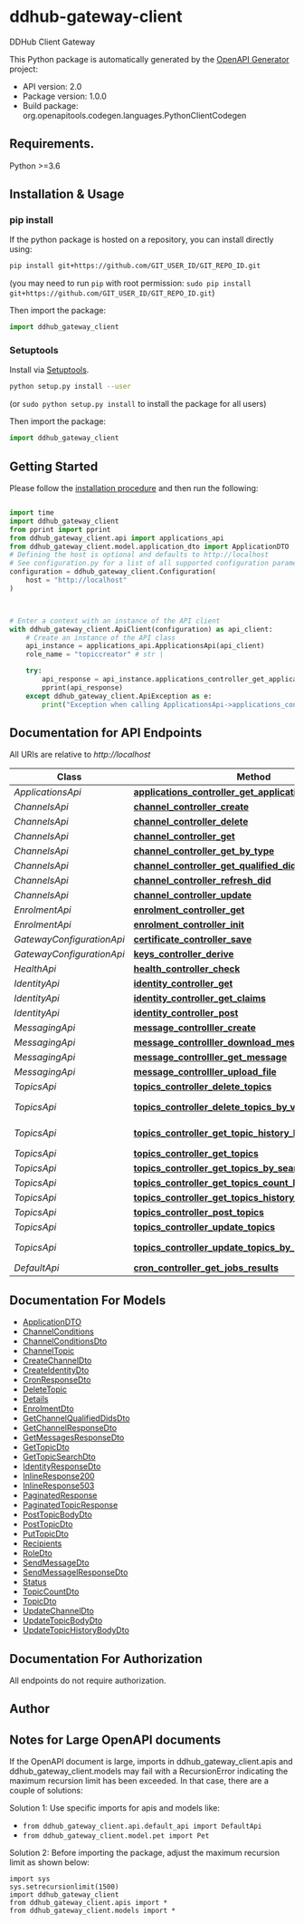 # ddhub-gateway-client
DDHub Client Gateway

This Python package is automatically generated by the [OpenAPI Generator](https://openapi-generator.tech) project:

- API version: 2.0
- Package version: 1.0.0
- Build package: org.openapitools.codegen.languages.PythonClientCodegen

## Requirements.

Python >=3.6

## Installation & Usage
### pip install

If the python package is hosted on a repository, you can install directly using:

```sh
pip install git+https://github.com/GIT_USER_ID/GIT_REPO_ID.git
```
(you may need to run `pip` with root permission: `sudo pip install git+https://github.com/GIT_USER_ID/GIT_REPO_ID.git`)

Then import the package:
```python
import ddhub_gateway_client
```

### Setuptools

Install via [Setuptools](http://pypi.python.org/pypi/setuptools).

```sh
python setup.py install --user
```
(or `sudo python setup.py install` to install the package for all users)

Then import the package:
```python
import ddhub_gateway_client
```

## Getting Started

Please follow the [installation procedure](#installation--usage) and then run the following:

```python

import time
import ddhub_gateway_client
from pprint import pprint
from ddhub_gateway_client.api import applications_api
from ddhub_gateway_client.model.application_dto import ApplicationDTO
# Defining the host is optional and defaults to http://localhost
# See configuration.py for a list of all supported configuration parameters.
configuration = ddhub_gateway_client.Configuration(
    host = "http://localhost"
)



# Enter a context with an instance of the API client
with ddhub_gateway_client.ApiClient(configuration) as api_client:
    # Create an instance of the API class
    api_instance = applications_api.ApplicationsApi(api_client)
    role_name = "topiccreator" # str | 

    try:
        api_response = api_instance.applications_controller_get_applications(role_name)
        pprint(api_response)
    except ddhub_gateway_client.ApiException as e:
        print("Exception when calling ApplicationsApi->applications_controller_get_applications: %s\n" % e)
```

## Documentation for API Endpoints

All URIs are relative to *http://localhost*

Class | Method | HTTP request | Description
------------ | ------------- | ------------- | -------------
*ApplicationsApi* | [**applications_controller_get_applications**](docs/ApplicationsApi.md#applications_controller_get_applications) | **GET** /api/v2/applications | 
*ChannelsApi* | [**channel_controller_create**](docs/ChannelsApi.md#channel_controller_create) | **POST** /api/v2/channels | 
*ChannelsApi* | [**channel_controller_delete**](docs/ChannelsApi.md#channel_controller_delete) | **DELETE** /api/v2/channels/{fqcn} | 
*ChannelsApi* | [**channel_controller_get**](docs/ChannelsApi.md#channel_controller_get) | **GET** /api/v2/channels/{fqcn} | 
*ChannelsApi* | [**channel_controller_get_by_type**](docs/ChannelsApi.md#channel_controller_get_by_type) | **GET** /api/v2/channels | 
*ChannelsApi* | [**channel_controller_get_qualified_dids**](docs/ChannelsApi.md#channel_controller_get_qualified_dids) | **GET** /api/v2/channels/{fqcn}/qualifiedDids | 
*ChannelsApi* | [**channel_controller_refresh_did**](docs/ChannelsApi.md#channel_controller_refresh_did) | **POST** /api/v2/channels/refresh | 
*ChannelsApi* | [**channel_controller_update**](docs/ChannelsApi.md#channel_controller_update) | **PUT** /api/v2/channels/{fqcn} | 
*EnrolmentApi* | [**enrolment_controller_get**](docs/EnrolmentApi.md#enrolment_controller_get) | **GET** /api/v2/enrol | 
*EnrolmentApi* | [**enrolment_controller_init**](docs/EnrolmentApi.md#enrolment_controller_init) | **POST** /api/v2/enrol | 
*GatewayConfigurationApi* | [**certificate_controller_save**](docs/GatewayConfigurationApi.md#certificate_controller_save) | **POST** /api/v2/certificate | 
*GatewayConfigurationApi* | [**keys_controller_derive**](docs/GatewayConfigurationApi.md#keys_controller_derive) | **POST** /api/v2/keys | 
*HealthApi* | [**health_controller_check**](docs/HealthApi.md#health_controller_check) | **GET** /api/v2/health | 
*IdentityApi* | [**identity_controller_get**](docs/IdentityApi.md#identity_controller_get) | **GET** /api/v2/identity | 
*IdentityApi* | [**identity_controller_get_claims**](docs/IdentityApi.md#identity_controller_get_claims) | **GET** /api/v2/identity/claims | 
*IdentityApi* | [**identity_controller_post**](docs/IdentityApi.md#identity_controller_post) | **POST** /api/v2/identity | 
*MessagingApi* | [**message_controlller_create**](docs/MessagingApi.md#message_controlller_create) | **POST** /api/v2/messages | 
*MessagingApi* | [**message_controlller_download_message**](docs/MessagingApi.md#message_controlller_download_message) | **GET** /api/v2/messages/download | 
*MessagingApi* | [**message_controlller_get_message**](docs/MessagingApi.md#message_controlller_get_message) | **GET** /api/v2/messages | 
*MessagingApi* | [**message_controlller_upload_file**](docs/MessagingApi.md#message_controlller_upload_file) | **POST** /api/v2/messages/upload | 
*TopicsApi* | [**topics_controller_delete_topics**](docs/TopicsApi.md#topics_controller_delete_topics) | **DELETE** /api/v2/topics/{id} | 
*TopicsApi* | [**topics_controller_delete_topics_by_version**](docs/TopicsApi.md#topics_controller_delete_topics_by_version) | **DELETE** /api/v2/topics/{id}/versions/{versionNumber} | 
*TopicsApi* | [**topics_controller_get_topic_history_by_id_and_version**](docs/TopicsApi.md#topics_controller_get_topic_history_by_id_and_version) | **GET** /api/v2/topics/{id}/versions/{versionNumber} | 
*TopicsApi* | [**topics_controller_get_topics**](docs/TopicsApi.md#topics_controller_get_topics) | **GET** /api/v2/topics | 
*TopicsApi* | [**topics_controller_get_topics_by_search**](docs/TopicsApi.md#topics_controller_get_topics_by_search) | **GET** /api/v2/topics/search | 
*TopicsApi* | [**topics_controller_get_topics_count_by_owner**](docs/TopicsApi.md#topics_controller_get_topics_count_by_owner) | **GET** /api/v2/topics/count | 
*TopicsApi* | [**topics_controller_get_topics_history_by_id**](docs/TopicsApi.md#topics_controller_get_topics_history_by_id) | **GET** /api/v2/topics/{id}/versions | 
*TopicsApi* | [**topics_controller_post_topics**](docs/TopicsApi.md#topics_controller_post_topics) | **POST** /api/v2/topics | 
*TopicsApi* | [**topics_controller_update_topics**](docs/TopicsApi.md#topics_controller_update_topics) | **PUT** /api/v2/topics/{id} | 
*TopicsApi* | [**topics_controller_update_topics_by_id_and_version**](docs/TopicsApi.md#topics_controller_update_topics_by_id_and_version) | **PUT** /api/v2/topics/{id}/versions/{versionNumber} | 
*DefaultApi* | [**cron_controller_get_jobs_results**](docs/DefaultApi.md#cron_controller_get_jobs_results) | **GET** /api/v2/cron | 


## Documentation For Models

 - [ApplicationDTO](docs/ApplicationDTO.md)
 - [ChannelConditions](docs/ChannelConditions.md)
 - [ChannelConditionsDto](docs/ChannelConditionsDto.md)
 - [ChannelTopic](docs/ChannelTopic.md)
 - [CreateChannelDto](docs/CreateChannelDto.md)
 - [CreateIdentityDto](docs/CreateIdentityDto.md)
 - [CronResponseDto](docs/CronResponseDto.md)
 - [DeleteTopic](docs/DeleteTopic.md)
 - [Details](docs/Details.md)
 - [EnrolmentDto](docs/EnrolmentDto.md)
 - [GetChannelQualifiedDidsDto](docs/GetChannelQualifiedDidsDto.md)
 - [GetChannelResponseDto](docs/GetChannelResponseDto.md)
 - [GetMessagesResponseDto](docs/GetMessagesResponseDto.md)
 - [GetTopicDto](docs/GetTopicDto.md)
 - [GetTopicSearchDto](docs/GetTopicSearchDto.md)
 - [IdentityResponseDto](docs/IdentityResponseDto.md)
 - [InlineResponse200](docs/InlineResponse200.md)
 - [InlineResponse503](docs/InlineResponse503.md)
 - [PaginatedResponse](docs/PaginatedResponse.md)
 - [PaginatedTopicResponse](docs/PaginatedTopicResponse.md)
 - [PostTopicBodyDto](docs/PostTopicBodyDto.md)
 - [PostTopicDto](docs/PostTopicDto.md)
 - [PutTopicDto](docs/PutTopicDto.md)
 - [Recipients](docs/Recipients.md)
 - [RoleDto](docs/RoleDto.md)
 - [SendMessageDto](docs/SendMessageDto.md)
 - [SendMessagelResponseDto](docs/SendMessagelResponseDto.md)
 - [Status](docs/Status.md)
 - [TopicCountDto](docs/TopicCountDto.md)
 - [TopicDto](docs/TopicDto.md)
 - [UpdateChannelDto](docs/UpdateChannelDto.md)
 - [UpdateTopicBodyDto](docs/UpdateTopicBodyDto.md)
 - [UpdateTopicHistoryBodyDto](docs/UpdateTopicHistoryBodyDto.md)


## Documentation For Authorization

 All endpoints do not require authorization.

## Author




## Notes for Large OpenAPI documents
If the OpenAPI document is large, imports in ddhub_gateway_client.apis and ddhub_gateway_client.models may fail with a
RecursionError indicating the maximum recursion limit has been exceeded. In that case, there are a couple of solutions:

Solution 1:
Use specific imports for apis and models like:
- `from ddhub_gateway_client.api.default_api import DefaultApi`
- `from ddhub_gateway_client.model.pet import Pet`

Solution 2:
Before importing the package, adjust the maximum recursion limit as shown below:
```
import sys
sys.setrecursionlimit(1500)
import ddhub_gateway_client
from ddhub_gateway_client.apis import *
from ddhub_gateway_client.models import *
```

